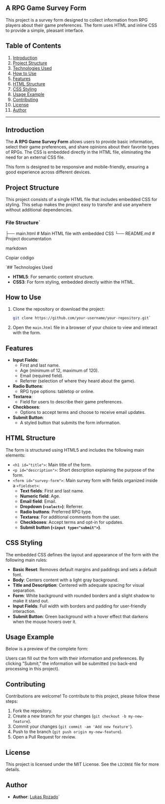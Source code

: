 
##  A RPG Game Survey Form

This project is a survey form designed to collect information from RPG players about their game preferences. The form uses HTML and inline CSS to provide a simple, pleasant interface.

## Table of Contents

1. [Introduction](#introduction)
2. [Project Structure](#project-structure)
3. [Technologies Used](#technologies-used)
4. [How to Use](#how-to-use)
5. [Features](#features)
6. [HTML Structure](#html-structure)
7. [CSS Styling](#css-styling)
8. [Usage Example](#usage-example)
9. [Contributing](#contributing)
10. [License](#license)
11. [Author](#author)

---

## Introduction

The **A RPG Game Survey Form** allows users to provide basic information, select their game preferences, and share opinions about their favorite types of RPGs. The CSS is embedded directly in the HTML file, eliminating the need for an external CSS file.

This form is designed to be responsive and mobile-friendly, ensuring a good experience across different devices.

## Project Structure

This project consists of a single HTML file that includes embedded CSS for styling. This setup makes the project easy to transfer and use anywhere without additional dependencies.

### File Structure` 

├── main.html # Main HTML file with embedded CSS └── README.md # Project documentation

markdown

Copiar código

 `## Technologies Used

- **HTML5**: For semantic content structure.
- **CSS3**: For form styling, embedded directly within the HTML.

## How to Use

1. Clone the repository or download the project:
   ```bash
   git clone https://github.com/your-username/your-repository.git` 

2.  Open the `main.html` file in a browser of your choice to view and interact with the form.

## Features

-   **Input Fields**:
    -   First and last name.
    -   Age (minimum of 12, maximum of 120).
    -   Email (required field).
    -   Referrer (selection of where they heard about the game).
-   **Radio Buttons**:
    -   RPG type options: tabletop or online.
-   **Textarea**:
    -   Field for users to describe their game preferences.
-   **Checkboxes**:
    -   Options to accept terms and choose to receive email updates.
-   **Submit Button**:
    -   A styled button that submits the form information.

## HTML Structure

The form is structured using HTML5 and includes the following main elements:

-   `<h1 id="title">`: Main title of the form.
-   `<p id="description">`: Short description explaining the purpose of the form.
-   `<form id="survey-form">`: Main survey form with fields organized inside a `<fieldset>`:
    -   **Text fields**: First and last name.
    -   **Numeric field**: Age.
    -   **Email field**: Email.
    -   **Dropdown (`<select>`)**: Referrer.
    -   **Radio buttons**: Preferred RPG type.
    -   **Textarea**: For additional comments from the user.
    -   **Checkboxes**: Accept terms and opt-in for updates.
    -   **Submit button (`<input type="submit">`)**.

## CSS Styling

The embedded CSS defines the layout and appearance of the form with the following main rules:

-   **Basic Reset**: Removes default margins and paddings and sets a default font.
-   **Body**: Centers content with a light gray background.
-   **Title and Description**: Centered with adequate spacing for visual separation.
-   **Form**: White background with rounded borders and a slight shadow to make it stand out.
-   **Input Fields**: Full width with borders and padding for user-friendly interaction.
-   **Submit Button**: Green background with a hover effect that darkens when the mouse hovers over it.

## Usage Example

Below is a preview of the complete form:

Users can fill out the form with their information and preferences. By clicking "Submit," the information will be submitted (no back-end processing in this project).

## Contributing

Contributions are welcome! To contribute to this project, please follow these steps:

1.  Fork the repository.
2.  Create a new branch for your changes (`git checkout -b my-new-feature`).
3.  Commit your changes (`git commit -am 'Add new feature'`).
4.  Push to the branch (`git push origin my-new-feature`).
5.  Open a Pull Request for review.

## License

This project is licensed under the MIT License. See the `LICENSE` file for more details.

## Author

-   **Author**: [Lukas Rozado](https://github.com/lukasrozado/)`
